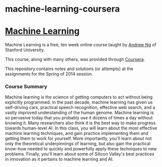 # machine-learning-coursera
[Machine Learning](https://www.coursera.org/course/ml)
==================

Machine Learning is a free, ten week online course taught by [Andrew Ng](https://www.coursera.org/instructor/~35) of Stanford University.

This course, along with many others, was provided through [Coursera](https://coursera.org/).

This repository contains notes and solutions (or attempts) at the assignments for the Spring of 2014 session.

### Course Summary
Machine learning is the science of getting computers to act without being explicitly programmed. In the past decade, machine learning has given us self-driving cars, practical speech recognition, effective web search, and a vastly improved understanding of the human genome. Machine learning is so pervasive today that you probably use it dozens of times a day without knowing it. Many researchers also think it is the best way to make progress towards human-level AI. In this class, you will learn about the most effective machine learning techniques, and gain practice implementing them and getting them to work for yourself. More importantly, you'll learn about not only the theoretical underpinnings of learning, but also gain the practical know-how needed to quickly and powerfully apply these techniques to new problems. Finally, you'll learn about some of Silicon Valley's best practices in innovation as it pertains to machine learning and AI.
